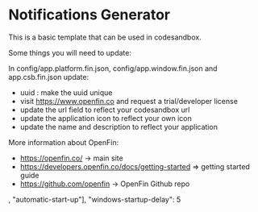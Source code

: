 # Notifications Generator

This is a basic template that can be used in codesandbox.

Some things you will need to update:

In config/app.platform.fin.json, config/app.window.fin.json and app.csb.fin.json update:

- uuid : make the uuid unique
- visit https://www.openfin.co and request a trial/developer license
- update the url field to reflect your codesandbox url
- update the application icon to reflect your own icon
- update the name and description to reflect your application

More information about OpenFin:

- https://openfin.co/ -> main site
- https://developers.openfin.co/docs/getting-started => getting started guide
- https://github.com/openfin -> OpenFin Github repo

, "automatic-start-up"],
"windows-startup-delay": 5
